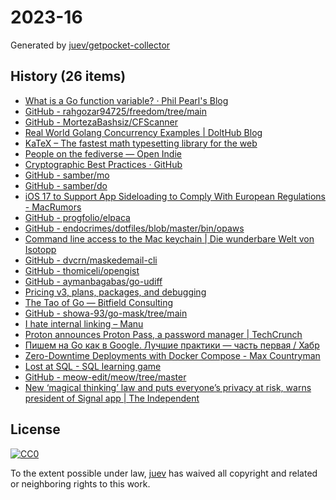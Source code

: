 # 2023-16

Generated by [juev/getpocket-collector](https://github.com/juev/getpocket-collector)

## History (26 items)

- [What is a Go function variable? · Phil Pearl's Blog](https://philpearl.github.io/post/functionpointers/)
- [GitHub - rahgozar94725/freedom/tree/main](https://github.com/rahgozar94725/freedom/tree/main)
- [GitHub - MortezaBashsiz/CFScanner](https://github.com/MortezaBashsiz/CFScanner)
- [Real World Golang Concurrency Examples | DoltHub Blog](https://www.dolthub.com/blog/2023-03-13-golang-concurrency-examples/)
- [KaTeX – The fastest math typesetting library for the web](https://katex.org)
- [People on the fediverse — Open Indie](https://blog.erlend.sh/people-on-the-fediverse)
- [Cryptographic Best Practices · GitHub](https://gist.github.com/atoponce/07d8d4c833873be2f68c34f9afc5a78a)
- [GitHub - samber/mo](https://github.com/samber/mo)
- [GitHub - samber/do](https://github.com/samber/do)
- [iOS 17 to Support App Sideloading to Comply With European Regulations - MacRumors](https://www.macrumors.com/2023/04/17/app-sideloading-support-coming-ios-17/)
- [GitHub - progfolio/elpaca](https://github.com/progfolio/elpaca)
- [GitHub - endocrimes/dotfiles/blob/master/bin/opaws](https://github.com/endocrimes/dotfiles/blob/master/bin/opaws)
- [Command line access to the Mac keychain | Die wunderbare Welt von Isotopp](https://blog.koehntopp.info/2017/01/26/command-line-access-to-the-mac-keychain.html)
- [GitHub - dvcrn/maskedemail-cli](https://github.com/dvcrn/maskedemail-cli)
- [GitHub - thomiceli/opengist](https://github.com/thomiceli/opengist)
- [GitHub - aymanbagabas/go-udiff](https://github.com/aymanbagabas/go-udiff)
- [Pricing v3, plans, packages, and debugging](https://tailscale.com/blog/pricing-v3)
- [The Tao of Go — Bitfield Consulting](https://bitfieldconsulting.com/golang/tao-of-go)
- [GitHub - showa-93/go-mask/tree/main](https://github.com/showa-93/go-mask/tree/main)
- [I hate internal linking – Manu](https://manuelmoreale.com/i-hate-internal-linking)
- [Proton announces Proton Pass, a password manager | TechCrunch](https://techcrunch.com/2023/04/20/proton-announces-proton-pass-a-password-manager/)
- [Пишем на Go как в Google. Лучшие практики — часть первая / Хабр](https://habr.com/ru/companies/skillfactory/articles/729924/)
- [Zero-Downtime Deployments with Docker Compose - Max Countryman](https://www.maxcountryman.com/articles/zero-downtime-deployments-with-docker-compose)
- [Lost at SQL - SQL learning game](https://lost-at-sql.therobinlord.com)
- [GitHub - meow-edit/meow/tree/master](https://github.com/meow-edit/meow/tree/master)
- [New ‘magical thinking’ law and puts everyone’s privacy at risk, warns president of Signal app | The Independent](https://www.independent.co.uk/tech/uk-online-safety-bill-signal-whatsapp-privacy-encryption-b2324483.html)

## License

[![CC0](https://mirrors.creativecommons.org/presskit/buttons/88x31/svg/cc-zero.svg)](https://creativecommons.org/publicdomain/zero/1.0/)

To the extent possible under law, [juev](https://github.com/juev) has waived all copyright and related or neighboring rights to this work.
